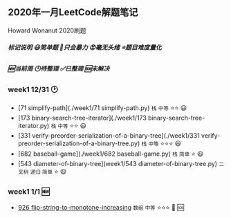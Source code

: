 ## 2020年一月LeetCode解题笔记

Howard Wonanut 2020刷题

##### 标记说明      😃简单题     🤢只会暴力    😡毫无头绪    ⭐题目难度量化    

#####                       🆕当前周     🕑待整理        ✅已整理       🆘未解决



### week1 12/31 🕑

- [71 simplify-path](./week1/71 simplify-path.py) `栈` `中等` ⭐⭐  😃
- [173 binary-search-tree-iterator](./week1/173 binary-search-tree-iterator.py) `栈` `中等` ⭐⭐  😃
- [331 verify-preorder-serialization-of-a-binary-tree](./week1/331 verify-preorder-serialization-of-a-binary-tree.py) `栈` `中等` ⭐⭐⭐  😃
- [682 baseball-game](./week1/682 baseball-game.py) `栈` `简单`  ⭐  😃
- [543 diameter-of-binary-tree](week1/543 diameter-of-binary-tree.py) `二叉树` `递归` `简单`  ⭐  😃



### week1 1/1 🆕

- [926 flip-string-to-monotone-increasing]() `数组` `中等`  ⭐⭐⭐  🤢  🆘
